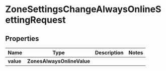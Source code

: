 

# ZoneSettingsChangeAlwaysOnlineSettingRequest


## Properties

| Name | Type | Description | Notes |
|------------ | ------------- | ------------- | -------------|
|**value** | **ZonesAlwaysOnlineValue** |  |  |



